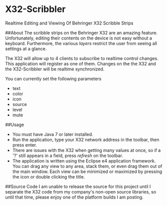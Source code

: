 X32-Scribbler 
============= 
 
Realtime Editing and Viewing Of Behringer X32 Scribble Strips 
 
##About 
The scribble strips on the Behringer X32 are an amazing feature.  Unfortunately, editing their contents on the device is not easy without a keyboard.  Furthermore, the various *layers* restrict the user from seeing all settings at a glance. 
 
The X32 will allow up to 4 clients to subscribe to realtime control changes.  This application will register as one of them.  Changes on the the X32 and the X32-Scribbler will be realtime synchronized. 
 
You can currently set the following parameters 
- text 
- color 
- icon 
- source 
- level 
- mute 
 
##Usage 
- You must have Java 7 or later installed. 
- Run the application, type your X32 network address in the toolbar, then press enter. 
- There are issues with the X32 when getting many values at once, so if a '?' still appears in a field, press *refresh* on the toolbar. 
- The application is written using the Eclipse e4 application framework.  You can drag any view to any area, stack them, or even drag them out of the main window.  Each view can be minimized or maximized by pressing the icon or double clicking the title. 
 
##Source Code 
I am unable to release the source for this project until I separate the X32 code from my company's non-open source libraries, so until that time, please enjoy one of the platform builds I am posting. 
 
